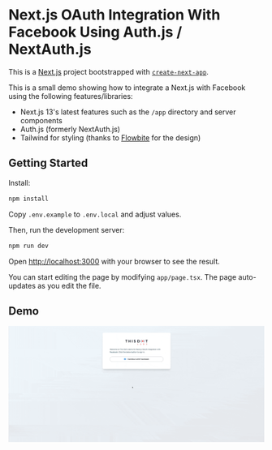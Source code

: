 # Next.js OAuth Integration With Facebook Using Auth.js / NextAuth.js

This is a [Next.js](https://nextjs.org/) project bootstrapped with [`create-next-app`](https://github.com/vercel/next.js/tree/canary/packages/create-next-app).

This is a small demo showing how to integrate a Next.js with Facebook using the following features/libraries:

- Next.js 13's latest features such as the `/app` directory and server components
- Auth.js (formerly NextAuth.js)
- Tailwind for styling (thanks to [Flowbite](https://flowbite.com/) for the design)

## Getting Started

Install:

```bash
npm install
```

Copy `.env.example` to `.env.local` and adjust values.

Then, run the development server:

```bash
npm run dev
```

Open [http://localhost:3000](http://localhost:3000) with your browser to see the result.

You can start editing the page by modifying `app/page.tsx`. The page auto-updates as you edit the file.

## Demo

![](nextjs-demo.gif)